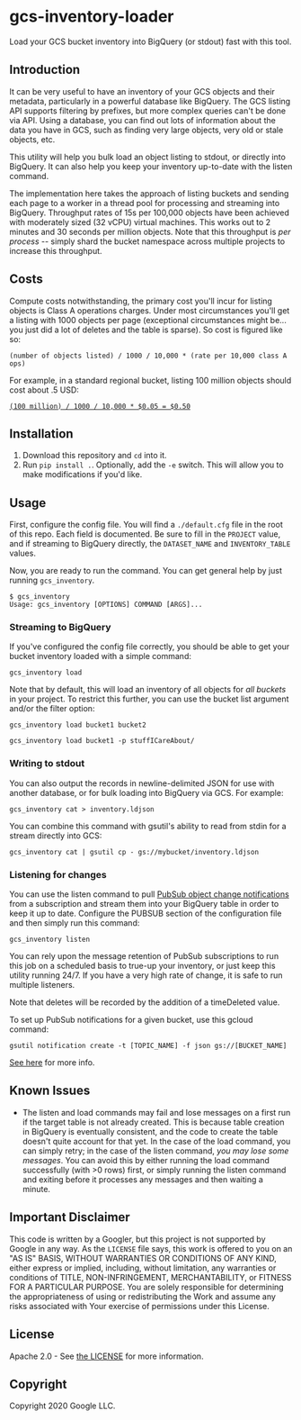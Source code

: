 # gcs-inventory-loader

Load your GCS bucket inventory into BigQuery (or stdout) fast with this tool.

## Introduction

It can be very useful to have an inventory of your GCS objects and their metadata, particularly in a powerful database like BigQuery. The GCS listing API supports filtering by prefixes, but more complex queries can't be done via API. Using a database, you can find out lots of information about the data you have in GCS, such as finding very large objects, very old or stale objects, etc.

This utility will help you bulk load an object listing to stdout, or directly into BigQuery. It can also help you keep your inventory up-to-date with the listen command.

The implementation here takes the approach of listing buckets and sending each page to a worker in a thread pool for processing and streaming into BigQuery. Throughput rates of 15s per 100,000 objects have been achieved with moderately sized (32 vCPU) virtual machines. This works out to 2 minutes and 30 seconds per million objects. Note that this throughput is _per process_ -- simply shard the bucket namespace across multiple projects to increase this throughput.

## Costs

Compute costs notwithstanding, the primary cost you'll incur for listing objects is Class A operations charges. Under most circumstances you'll get a listing with 1000 objects per page (exceptional circumstances might be... you just did a lot of deletes and the table is sparse). So cost is figured like so:

`(number of objects listed) / 1000 / 10,000 * (rate per 10,000 class A ops)`

For example, in a standard regional bucket, listing 100 million objects should cost about .5 USD:

[`(100 million) / 1000 / 10,000 * $0.05 = $0.50`](https://www.wolframalpha.com/input/?i=%28100+million%29+%2F+1000+%2F+10%2C000+*+%240.05)

## Installation

  1) Download this repository and `cd` into it.
  2) Run `pip install .`. Optionally, add the `-e` switch. This will allow you to make modifications if you'd like.

## Usage

First, configure the config file. You will find a `./default.cfg` file in the root of this repo. Each field is documented. Be sure to fill in the `PROJECT` value, and if streaming to BigQuery directly, the `DATASET_NAME` and `INVENTORY_TABLE` values.

Now, you are ready to run the command. You can get general help by just running `gcs_inventory`.

``` shell
$ gcs_inventory
Usage: gcs_inventory [OPTIONS] COMMAND [ARGS]...
```

### Streaming to BigQuery

If you've configured the config file correctly, you should be able to get your bucket inventory loaded with a simple command:

``` shell
gcs_inventory load
```

Note that by default, this will load an inventory of all objects for _all buckets_ in your project. To restrict this further, you can use the bucket list argument and/or the filter option:

``` shell
gcs_inventory load bucket1 bucket2
```

``` shell
gcs_inventory load bucket1 -p stuffICareAbout/
```

### Writing to stdout

You can also output the records in newline-delimited JSON for use with another database, or for bulk loading into BigQuery via GCS. For example:

``` shell
gcs_inventory cat > inventory.ldjson
```

You can combine this command with gsutil's ability to read from stdin for a stream directly into GCS:

``` shell
gcs_inventory cat | gsutil cp - gs://mybucket/inventory.ldjson
```

### Listening for changes

You can use the listen command to pull [PubSub object change notifications](https://cloud.google.com/storage/docs/pubsub-notifications)
from a subscription and stream them into your BigQuery table in order to keep it up to date. Configure the PUBSUB section of the
configuration file and then simply run this command:

```shell
gcs_inventory listen
```

You can rely upon the message retention of PubSub subscriptions to run this job on a scheduled basis to true-up your inventory, or just keep this utility running 24/7. If you have a very high rate of change, it is safe to run multiple listeners.

Note that deletes will be recorded by the addition of a timeDeleted value.

To set up PubSub notifications for a given bucket, use this gcloud command:

```shell
gsutil notification create -t [TOPIC_NAME] -f json gs://[BUCKET_NAME]
```

[See here](https://cloud.google.com/storage/docs/reporting-changes) for more info.

## Known Issues

- The listen and load commands may fail and lose messages on a first run if the target table is not already created. This is because table creation in BigQuery is eventually consistent, and the code to create the table doesn't quite account for that yet. In the case of the load command, you can simply retry; in the case of the listen command, *you may lose some messages*. You can avoid this by either running the load command successfully (with >0 rows) first, or simply running the listen command and exiting before it processes any messages and then waiting a minute.

## Important Disclaimer

This code is written by a Googler, but this project is not supported by Google in any way. As the `LICENSE` file says, this work is offered to you on an "AS IS" BASIS, WITHOUT WARRANTIES OR CONDITIONS OF ANY KIND, either express or implied, including, without limitation, any warranties or conditions of TITLE, NON-INFRINGEMENT, MERCHANTABILITY, or FITNESS FOR A PARTICULAR PURPOSE. You are solely responsible for determining the appropriateness of using or redistributing the Work and assume any risks associated with Your exercise of permissions under this License.

## License

Apache 2.0 - See [the LICENSE](/LICENSE) for more information.

## Copyright

Copyright 2020 Google LLC.
